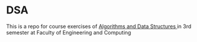 # DSA
This is a repo for course exercises of [ Algorithms and Data Structures ](https://www.fer.unizg.hr/en/course/aads) in 3rd semester at Faculty of Engineering and Computing
